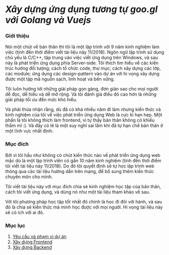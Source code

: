 ***Xây dựng ứng dụng tương tự goo.gl với Golang và Vuejs***
======================================

### Giới thiệu

Nói một chút về bản thân thì tôi là một lập trình với 9 năm kinh nghiệm làm việc (tính đến thời điểm viết tài liệu này 11/2018). Ngôn ngữ lập trình sử dụng chủ yếu là C/C++, tập trung vào việc viết ứng dụng trên Windows, và sau này là phát triển ứng dụng phía Server-side. Tôi thích tìm hiểu về các kiến trúc hướng đối tượng; cách tổ chức code, thư mục; cách xây dựng các lớp, các module; ứng dụng các design-pattern vào dự án với hi vọng xây dựng được một tập mã nguồn sạch, linh hoạt và bền vững.

Tôi luôn hướng tới những giải pháp gọn gàng, đơn giản sao cho mọi người dễ đọc, dễ hiểu và dễ mở rộng. Và tôi đánh giá điều đó cao hơn là những giải pháp tối ưu đến mức khó hiểu.

Và phải thừa nhận rằng, dù đã có khá nhiều năm đi làm nhưng kiến thức và kinh nghiệm của tôi về việc phát triển ứng dụng Web là cực kì hạn hẹp. Một phần là tôi không thích làm frontend, vì tự thấy bản thân không có khiếu thẩm mĩ :). Và đây có lẽ là một suy nghĩ sai lầm khi đã tự hạn chế bản thân ở một lĩnh vực nhất định.

### Mục đích

Bởi vì tôi hầu như không có chút kiến thức nào về phát triển ứng dụng web mặc dù là một lập trình viên có gần 10 năm kinh nghiệm (tính đến thời điểm tôi viết tài liệu này 11/2018). Do đó tôi quyết định sẽ tự học lập trình web thông qua các tài liệu hướng dẫn trên mạng, để bổ sung thêm kiến thức chuyên môn cho mình.

Tôi viết tài liệu này với mục đích chia sẻ kinh nghiệm học tập của bản thân, cách tôi viết ứng dụng, và dùng nó như một tài liệu tham khảo về sau.

Với tôi phương pháp học tập tốt nhất đó chính là học đi đôi với hành, và sau đó là chia sẻ kiến thức mà mình học được với mọi người. Hi vọng tài liệu này sẽ có ích với ai đó.

### Mục lục
1. [Yêu cầu và phạm vi dự án](01.0.md)
2. [Xây dựng Frontend](02.0.md)
3. [Xây dựng Backend](03.0.md)